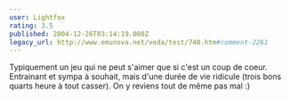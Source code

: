 ```yaml
---
user: Lightfox
rating: 3.5
published: 2004-12-26T03:14:19.000Z
legacy_url: http://www.emunova.net/veda/test/740.htm#comment-2261
---
```

Typiquement un jeu qui ne peut s'aimer que si c'est un coup de coeur. Entrainant et sympa à souhait, mais d'une durée de vie ridicule (trois bons quarts heure à tout casser). On y reviens tout de même pas mal :)